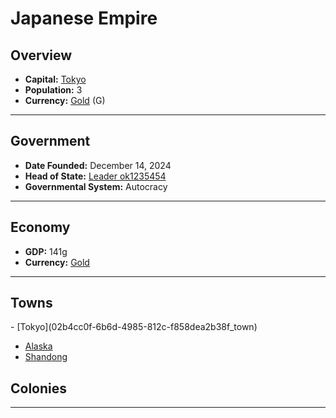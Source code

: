 <!--UNDEDITED FILE, remove this entire line if this file has been edited!-->
# <!--NAME-->Japanese Empire<!--NAME-->

## Overview

- **Capital:** <!--CAPITAL_LINK-->[Tokyo](02b4cc0f-6b6d-4985-812c-f858dea2b38f_town)<!--CAPITAL_LINK-->
- **Population:** <!--POPULATION-->3<!--POPULATION-->
- **Currency:** <!--CURRENCY_LINK-->[Gold](Gold_currency)<!--CURRENCY_LINK--> (<!--CURRENCY_ABV-->G<!--CURRENCY_ABV-->)

---

## Government

- **Date Founded:** <!--FOUNDED-->December 14, 2024<!--FOUNDED-->
- **Head of State:** <!--LEADER_TITLE_LINK-->[Leader ok1235454](ok1235454_user)<!--LEADER_TITLE_LINK-->
- **Governmental System:** <!--GOVERNMENT-->Autocracy<!--GOVERNMENT-->

---

## Economy

- **GDP:** <!--GDP-->141g<!--GDP-->
- **Currency:** <!--CURRENCY_LINK-->[Gold](Gold_currency)<!--CURRENCY_LINK-->

---

## Towns

<!--TOWNS-->- [Tokyo](02b4cc0f-6b6d-4985-812c-f858dea2b38f_town)
- [Alaska](006945ae-d335-4ec1-a8e6-d973e83ebb6f_town)
- [Shandong](5efed49e-cc74-4762-aedf-e392c1c697a9_town)<!--TOWNS-->

## Colonies

<!--COLONIES--><!--COLONIES-->

---